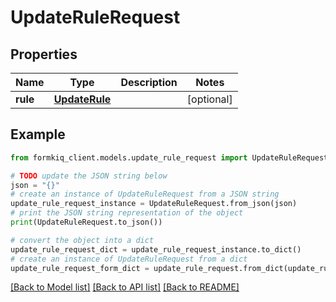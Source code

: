 # UpdateRuleRequest


## Properties

Name | Type | Description | Notes
------------ | ------------- | ------------- | -------------
**rule** | [**UpdateRule**](UpdateRule.md) |  | [optional] 

## Example

```python
from formkiq_client.models.update_rule_request import UpdateRuleRequest

# TODO update the JSON string below
json = "{}"
# create an instance of UpdateRuleRequest from a JSON string
update_rule_request_instance = UpdateRuleRequest.from_json(json)
# print the JSON string representation of the object
print(UpdateRuleRequest.to_json())

# convert the object into a dict
update_rule_request_dict = update_rule_request_instance.to_dict()
# create an instance of UpdateRuleRequest from a dict
update_rule_request_form_dict = update_rule_request.from_dict(update_rule_request_dict)
```
[[Back to Model list]](../README.md#documentation-for-models) [[Back to API list]](../README.md#documentation-for-api-endpoints) [[Back to README]](../README.md)


